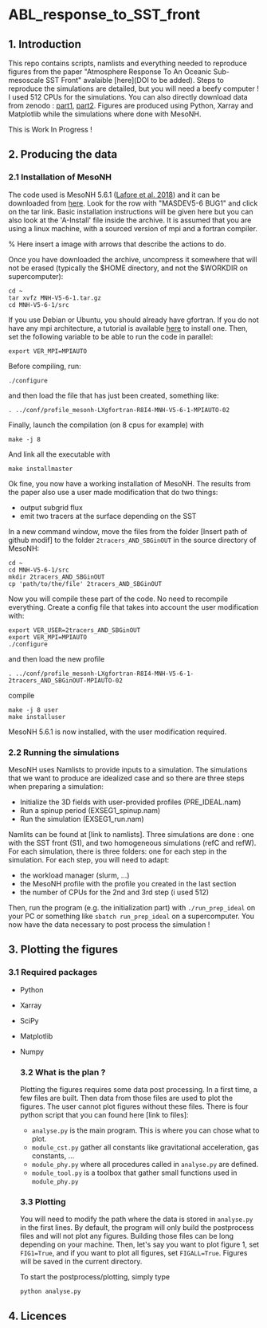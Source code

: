 # ABL_response_to_SST_front


## 1. Introduction 

  This repo contains scripts, namlists and everything needed to reproduce figures from the paper "Atmosphere Response To An Oceanic Sub-mesoscale SST Front" avalaible [here](DOI to be added).
  Steps to reproduce the simulations are detailed, but you will need a beefy computer ! I used 512 CPUs for the simulations. You can also directly download data from zenodo : [part1](link), [part2](link).
  Figures are produced using Python, Xarray and Matplotlib while the simulations where done with MesoNH.
  
  This is Work In Progress !

## 2. Producing the data
  ### 2.1 Installation of MesoNH
  
  The code used is MesoNH 5.6.1 ([Lafore et al. 2018](https://doi.org/10.5194/gmd-11-1929-2018)) and it can be downloaded from [here](http://mesonh.aero.obs-mip.fr/mesonh56/Download). Look for the row with "MASDEV5-6 BUG1" and click on the tar link.
  Basic installation instructions will be given here but you can also look at the 'A-Install' file inside the archive. It is assumed that you are using a linux machine, with a sourced version of mpi and a fortran compiler.
  
  % Here insert a image with arrows that describe the actions to do.
  
  Once you have downloaded the archive, uncompress it somewhere that will not be erased (typically the $HOME directory, and not the $WORKDIR on supercomputer):
  
  ```
  cd ~
  tar xvfz MNH-V5-6-1.tar.gz
  cd MNH-V5-6-1/src
  ```
  
  If you use Debian or Ubuntu, you should already have gfortran. If you do not have any mpi architecture, a tutorial is available [here](http://mesonh.aero.obs-mip.fr/mesonh56/MesonhTEAMFAQ/PC_Linux) to install one.
  Then, set the following variable to be able to run the code in parallel:
  ```
  export VER_MPI=MPIAUTO
  ```
  Before compiling, run:
  ```
  ./configure
  ```
  and then load the file that has just been created, something like:
  ```
  . ../conf/profile_mesonh-LXgfortran-R8I4-MNH-V5-6-1-MPIAUTO-02
  ```
  Finally, launch the compilation (on 8 cpus for example) with
  ```
  make -j 8
  ```
  And link all the executable with
  ```
  make installmaster
  ```
  
  Ok fine, you now have a working installation of MesoNH. The results from the paper also use a user made modification that do two things:
  - output subgrid flux
  - emit two tracers at the surface depending on the SST
  
  In a new command window, move the files from the folder [Insert path of github modif] to the folder `2tracers_AND_SBGinOUT` in the source directory of MesoNH:
  ```
  cd ~
  cd MNH-V5-6-1/src
  mkdir 2tracers_AND_SBGinOUT
  cp 'path/to/the/file' 2tracers_AND_SBGinOUT
  ```
  
  Now you will compile these part of the code. No need to recompile everything. Create a config file that takes into account the user modification with:
  ```
  export VER_USER=2tracers_AND_SBGinOUT
  export VER_MPI=MPIAUTO
  ./configure
  ```
  and then load the new profile
  ```
  . ../conf/profile_mesonh-LXgfortran-R8I4-MNH-V5-6-1-2tracers_AND_SBGinOUT-MPIAUTO-02
  ```
  compile 
  ```
  make -j 8 user
  make installuser
  ```

  MesoNH 5.6.1 is now installed, with the user modification required.

  ### 2.2 Running the simulations
  
  MesoNH uses Namlists to provide inputs to a simulation. The simulations that we want to produce are idealized case and so there are three steps when preparing a simulation: 
  - Initialize the 3D fields with user-provided profiles (PRE_IDEAL.nam)
  - Run a spinup period (EXSEG1_spinup.nam)
  - Run the simulation (EXSEG1_run.nam)
  
  Namlits can be found at [link to namlists]. Three simulations are done : one with the SST front (S1), and two homogeneous simulations (refC and refW).
  For each simulation, there is three folders: one for each step in the simulation. For each step, you will need to adapt:  
  - the workload manager (slurm, ...)
  - the MesoNH profile with the profile you created in the last section
  - the number of CPUs for the 2nd and 3rd step (i used 512)
  
  Then, run the program (e.g. the initialization part) with `./run_prep_ideal` on your PC or something like `sbatch run_prep_ideal` on a supercomputer.
  You now have the data necessary to post process the simulation !

## 3. Plotting the figures
  ### 3.1 Required packages

- Python
- Xarray
- SciPy
- Matplotlib
- Numpy
  
  ### 3.2 What is the plan ?
  Plotting the figures requires some data post processing. In a first time, a few files are built. Then data from those files are used to plot the figures.
  The user cannot plot figures without these files. There is four python script that you can found here [link to files]:
  - `analyse.py` is the main program. This is where you can chose what to plot.
  - `module_cst.py` gather all constants like gravitational acceleration, gas constants, ...
  - `module_phy.py` where all procedures called in `analyse.py` are defined.
  - `module_tool.py` is a toolbox that gather small functions used in `module_phy.py`
  ### 3.3 Plotting
  You will need to modify the path where the data is stored in `analyse.py` in the first lines. By default, the program will only build the postprocess files and will not plot any figures.
  Building those files can be long depending on your machine. Then, let's say you want to plot figure 1, set `FIG1=True`, and if you want to plot all figures, set `FIGALL=True`.
  Figures will be saved in the current directory.

  To start the postprocess/plotting, simply type
  ```
  python analyse.py
  ```
  
## 4. Licences



